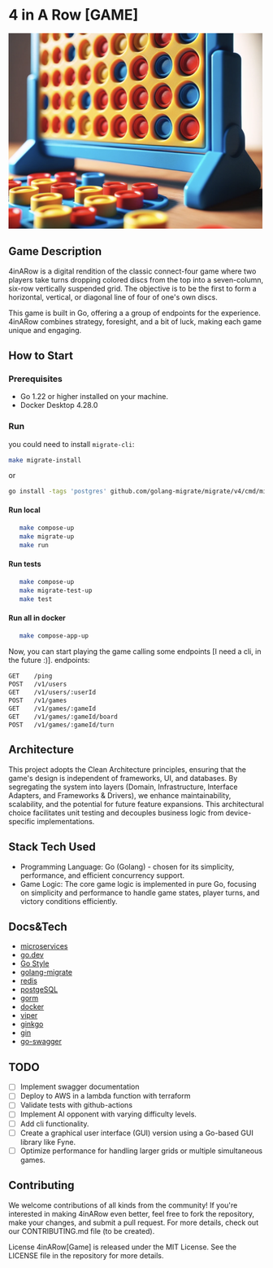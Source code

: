 # 4 in A Row [GAME]

<img src="./4inarow.png" alt="drawing" width="500"/>

## Game Description

4inARow is a digital rendition of the classic connect-four game where two players take turns dropping colored discs from the top into a seven-column, six-row vertically suspended grid. The objective is to be the first to form a horizontal, vertical, or diagonal line of four of one's own discs.

This game is built in Go, offering a a group of endpoints for the experience. 4inARow combines strategy, foresight, and a bit of luck, making each game unique and engaging.

## How to Start
### Prerequisites
- Go 1.22 or higher installed on your machine.
- Docker Desktop 4.28.0 
### Run

you could need to install `migrate-cli`:
```bash
make migrate-install
```
or
```bash
go install -tags 'postgres' github.com/golang-migrate/migrate/v4/cmd/migrate@latest
```
#### Run local
```bash
   make compose-up
   make migrate-up
   make run
```

#### Run tests
```bash
   make compose-up
   make migrate-test-up
   make test
```

#### Run all in docker
```bash
   make compose-app-up
```

Now, you can start playing the game calling some endpoints [I need a cli, in the future :)]. endpoints:

```
GET    /ping
POST   /v1/users
GET    /v1/users/:userId
POST   /v1/games
GET    /v1/games/:gameId
GET    /v1/games/:gameId/board
POST   /v1/games/:gameId/turn
```

## Architecture

This project adopts the Clean Architecture principles, ensuring that the game's design is independent of frameworks, UI, and databases. By segregating the system into layers (Domain, Infrastructure, Interface Adapters, and Frameworks & Drivers), we enhance maintainability, scalability, and the potential for future feature expansions. This architectural choice facilitates unit testing and decouples business logic from device-specific implementations.

## Stack Tech Used

- Programming Language: Go (Golang) - chosen for its simplicity, performance, and efficient concurrency support.
- Game Logic: The core game logic is implemented in pure Go, focusing on simplicity and performance to handle game states, player turns, and victory conditions efficiently.

## Docs&Tech
- [microservices](https://microservices.io/)
- [go.dev](https://go.dev/)
- [Go Style](https://google.github.io/styleguide/go/)
- [golang-migrate](https://github.com/golang-migrate/migrate)
- [redis](https://redis.com/)
- [postgeSQL](https://www.postgresql.org/)
- [gorm](gorm.io/gorm)
- [docker](https://www.docker.com/)
- [viper](github.com/spf13/viper)
- [ginkgo](github.com/onsi/ginkgo)
- [gin](github.com/gin-gonic/gin)
- [go-swagger](https://goswagger.io/go-swagger/)

## TODO
- [ ] Implement swagger documentation
- [ ] Deploy to AWS in a lambda function with terraform
- [ ] Validate tests with github-actions
- [ ] Implement AI opponent with varying difficulty levels.
- [ ] Add cli functionality.
- [ ] Create a graphical user interface (GUI) version using a Go-based GUI library like Fyne.
- [ ] Optimize performance for handling larger grids or multiple simultaneous games.

## Contributing
We welcome contributions of all kinds from the community! If you're interested in making 4inARow even better, feel free to fork the repository, make your changes, and submit a pull request. For more details, check out our CONTRIBUTING.md file (to be created).

License
4inARow[Game] is released under the MIT License. See the LICENSE file in the repository for more details.